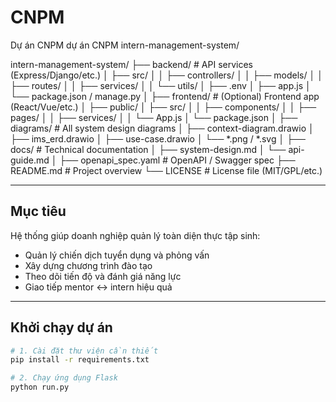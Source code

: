 # CNPM
Dự án CNPM
dự án CNPM intern-management-system/

intern-management-system/
├── backend/                  # API services (Express/Django/etc.)
│   ├── src/
│   │   ├── controllers/
│   │   ├── models/
│   │   ├── routes/
│   │   ├── services/
│   │   └── utils/
│   ├── .env
│   ├── app.js
│   └── package.json / manage.py
│
├── frontend/                 # (Optional) Frontend app (React/Vue/etc.)
│   ├── public/
│   ├── src/
│   │   ├── components/
│   │   ├── pages/
│   │   ├── services/
│   │   └── App.js
│   └── package.json
│
├── diagrams/                # All system design diagrams
│   ├── context-diagram.drawio
│   ├── ims_erd.drawio
│   ├── use-case.drawio
│   └── *.png / *.svg
│
├── docs/                    # Technical documentation
│   ├── system-design.md
│   └── api-guide.md
│
├── openapi_spec.yaml        # OpenAPI / Swagger spec
├── README.md                # Project overview
└── LICENSE                  # License file (MIT/GPL/etc.)

---

##  Mục tiêu

Hệ thống giúp doanh nghiệp quản lý toàn diện thực tập sinh:
- Quản lý chiến dịch tuyển dụng và phỏng vấn
- Xây dựng chương trình đào tạo
- Theo dõi tiến độ và đánh giá năng lực
- Giao tiếp mentor ↔ intern hiệu quả

---

##  Khởi chạy dự án

```bash
# 1. Cài đặt thư viện cần thiết
pip install -r requirements.txt

# 2. Chạy ứng dụng Flask
python run.py

